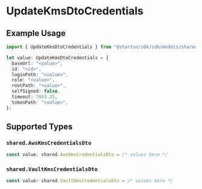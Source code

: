 # UpdateKmsDtoCredentials

## Example Usage

```typescript
import { UpdateKmsDtoCredentials } from "@starton/sdk/sdk/models/shared";

let value: UpdateKmsDtoCredentials = {
  baseUrl: "<value>",
  id: "<id>",
  loginPath: "<value>",
  role: "<value>",
  rootPath: "<value>",
  selfSigned: false,
  timeout: 7653.25,
  tokenPath: "<value>",
};
```

## Supported Types

### `shared.AwsKmsCredentialsDto`

```typescript
const value: shared.AwsKmsCredentialsDto = /* values here */
```

### `shared.VaultKmsCredentialsDto`

```typescript
const value: shared.VaultKmsCredentialsDto = /* values here */
```

